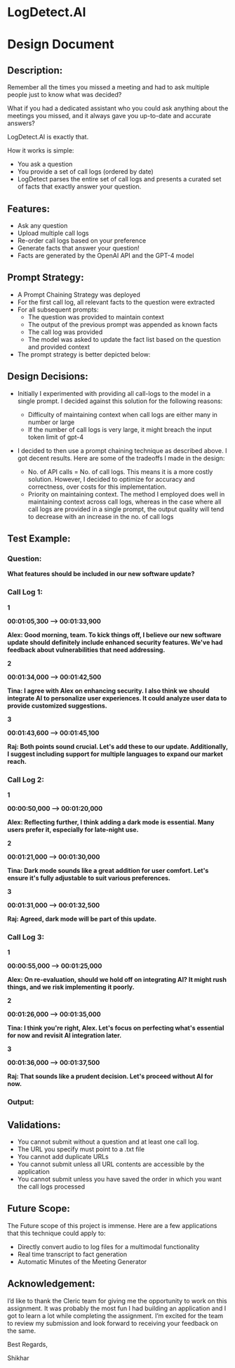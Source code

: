 # LogDetect.AI

# **Design Document**

## **Description:**

Remember all the times you missed a meeting and had to ask multiple people just to know what was decided? 

What if you had a dedicated assistant who you could ask anything about the meetings you missed, and it always gave you up-to-date and accurate answers?

LogDetect.AI is exactly that. 

How it works is simple:

- You ask a question 
- You provide a set of call logs (ordered by date) 
- LogDetect parses the entire set of call logs and presents a curated set of facts that exactly answer your question. 

## **Features:**

- Ask any question
- Upload multiple call logs
- Re-order call logs based on your preference
- Generate facts that answer your question!
- Facts are generated by the OpenAI API and the GPT-4 model

## **Prompt Strategy:**

- A Prompt Chaining Strategy was deployed
- For the first call log, all relevant facts to the question were extracted
- For all subsequent prompts:
  - The question was provided to maintain context
  - The output of the previous prompt was appended as known facts
  - The call log was provided
  - The model was asked to update the fact list based on the question and provided context
- The prompt strategy is better depicted below:


## **Design Decisions:**

- Initially I experimented with providing all call-logs to the model in a single prompt. I decided against this solution for the following reasons:
  - Difficulty of maintaining context when call logs are either many in number or large
  - If the number of call logs is very large, it might breach the input token limit of gpt-4

- I decided to then use a prompt chaining technique as described above. I got decent results. Here are some of the tradeoffs I made in the design:
  - No. of API calls = No. of call logs. This means it is a more costly solution. However, I decided to optimize for accuracy and correctness, over costs for this implementation.
  - Priority on maintaining context. The method I employed does well in maintaining context across call logs, whereas in the case where all call logs are provided in a single prompt, the output quality will tend to decrease with an increase in the no. of call logs

## **Test Example:**

### **Question:** 

**What features should be included in our new software update?**

### **Call Log 1:**

**1**

**00:01:05,300 --> 00:01:33,900**

**Alex: Good morning, team. To kick things off, I believe our new software update should definitely include enhanced security features. We've had feedback about vulnerabilities that need addressing.**

**2**

**00:01:34,000 --> 00:01:42,500**

**Tina: I agree with Alex on enhancing security. I also think we should integrate AI to personalize user experiences. It could analyze user data to provide customized suggestions.**

**3**

**00:01:43,600 --> 00:01:45,100**

**Raj: Both points sound crucial. Let's add these to our update. Additionally, I suggest including support for multiple languages to expand our market reach.**


### **Call Log 2:**

**1**

**00:00:50,000 --> 00:01:20,000**

**Alex: Reflecting further, I think adding a dark mode is essential. Many users prefer it, especially for late-night use.**

**2**

**00:01:21,000 --> 00:01:30,000**

**Tina: Dark mode sounds like a great addition for user comfort. Let's ensure it's fully adjustable to suit various preferences.**

**3**

**00:01:31,000 --> 00:01:32,500**

**Raj: Agreed, dark mode will be part of this update.**

### **Call Log 3:**

**1**

**00:00:55,000 --> 00:01:25,000**

**Alex: On re-evaluation, should we hold off on integrating AI? It might rush things, and we risk implementing it poorly.**

**2**

**00:01:26,000 --> 00:01:35,000**

**Tina: I think you're right, Alex. Let's focus on perfecting what's essential for now and revisit AI integration later.**

**3**

**00:01:36,000 --> 00:01:37,500**

**Raj: That sounds like a prudent decision. Let's proceed without AI for now.**

### **Output:**






## **Validations:**

- You cannot submit without a question and at least one call log.
- The URL you specify must point to a .txt file
- You cannot add duplicate URLs
- You cannot submit unless all URL contents are accessible by the application
- You cannot submit unless you have saved the order in which you want the call logs processed

## **Future Scope:**

The Future scope of this project is immense. Here are a few applications that this technique could apply to:

- Directly convert audio to log files for a multimodal functionality
- Real time transcript to fact generation
- Automatic Minutes of the Meeting Generator

## **Acknowledgement:**

I’d like to thank the Cleric team for giving me the opportunity to work on this assignment. It was probably the most fun I had building an application and I got to learn a lot while completing the assignment. I’m excited for the team to review my submission and look forward to receiving your feedback on the same.

Best Regards,

Shikhar

